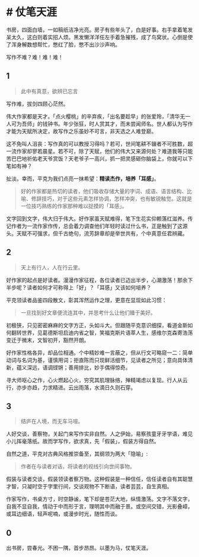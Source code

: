 # # 仗笔天涯

<!--25min 375-->

书房，四面白墙，一如稿纸洁净光亮。房子有些年头了，白是好事。右手拿着笔发呆太久，这白则着实招人烦。黑发懒洋洋任左手着急摧残，成了鸟窝状。心倒是使了浑身解数想帮忙，憋红了脸，憋不出沙沙声响。

写作不难？难！难！难！

## 1

>此中有真意，欲辨已忘言

写作难，拔剑四顾心茫然。

伟大作家都是天才。「点火樱桃」的辛弃疾，「出名要趁早」的张爱玲，「清华无一人可为吾师」的钱钟书。年少张狂，时人赏其才，而未尝闻师名。世人都认为写作才能为天赋所决定，故写作之乐虽妙不可言，非天选之人难登巅。

这不免叫人沮丧：写作真的可以教授习得吗？若可，世间笔耕不辍者不可胜数，超一流作家却寥若晨星。若不可，除了天赋，他们的伟大又来源何处？难道我等只能苦巴巴地祈佑老天爷赏饭？天老爷子一高兴，抓一把灵感砸你脑袋上，你就可以下笔如有神？

扯淡。幸而，平克为我们点亮一抹希望：**精读杰作，培养「耳感」**。

>好的作家都是热切的读者，他们吸收存储大量的字词、成语、语言结构、比喻、修辞技巧，对于这些元素怎样协调，怎样冲突，也有敏锐触觉。这就是一位技巧熟练的作家那种难以捉摸的「耳感」。

文字回到文字，伟大归于伟大。好作家虽天赋难得，笔下生花实仰赖落红滋养。传记作者为一流作家作传，总会着力调查他们年轻时读过什么书，正是触到了这源头。天赋不可强求，但千古绝句，流芳辞章却是举世共有，个中真意任君辨藏。

## 2

>天上有行人，人在行云里。

好作家的起点是好读者。漫漫作家征程，各位读者已迈出半步，心潮激荡！那余下半步呢？读者如何才可称得上「好」？「耳感」又该如何培养？

平克领读者品鉴四段散文，彰其浑然运作之理，更意在显现如此习惯：

>一旦找到好文章便流连其中，并思考什么让他们臻于美好。

初极狭，只见密密麻麻的文字方正，头如斗大。但跟随平克意识细探，看道金斯如何翻转世界，见葛德斯坦启迪内省之智，笑福克斯片语萃人生，感维尔克森寄浩荡变迁于微末，文智初开，豁然开朗。

好作家性格各异，却品位相通。个中精妙难一言蔽之，但从行文可略窥一二：简单动词与名词为基，谨慎用词；拒直陈而只现鲜活细节，见读者之所见；意向具体清新，蕴义深远，语调铿锵；善用排比，妙手偶得惊奇。

寻大师呕心之作，心火燃起心火，穷究其肌理脉络，殚精竭虑以复现。行人从云行，亦步亦趋，力求精进。云出雨落，水滴日久则石穿。

## 3

>结庐在人境，而无车马喧。

人好交谈，善察物，关起门来写作实非自然。人之伊始，易察孩童牙牙学语，难见小儿挥毫落纸。故而学写作，欲求真，先「假装」，假装方得自然。

自然之道，平克对古典风格推崇备至，其纲领为两大「隐喻」:

>作者在与读者对话，将读者的视线引向世间事物。

假装与读者交谈，假装领读者察万物。这种假装是一种信任，信任读者自有其聪慧才智，只凝时空于字里行间，交谈观物不下断语，读者芸芸，自生真相。

作家写作，书桌方寸，时空静谧，笔下却是苍茫大地，纵情激荡。文字不落文字，自我不显自我，情动于中而形于言，理明其中而融于景。或空间交错，光影叠嶂，或耳边细语，轻声呢喃，或漫步时光，随性而谈。

## 0

出书房，尝春光。不困一隅，首步昂昂。以墨为马，仗笔天涯。 



